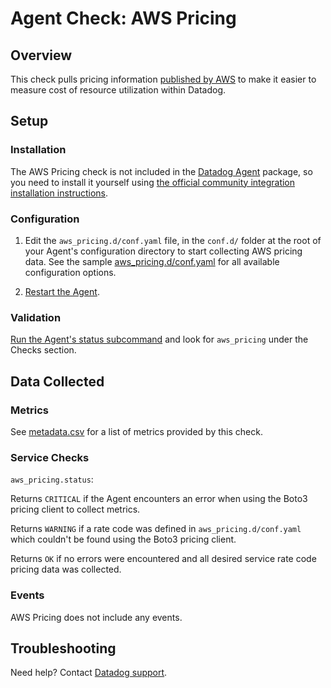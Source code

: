 # Agent Check: AWS Pricing

## Overview

This check pulls pricing information [published by AWS][1] to make it easier to measure cost of resource utilization within Datadog.

## Setup

### Installation

The AWS Pricing check is not included in the [Datadog Agent][2] package, so you need to install it yourself using [the official community integration installation instructions][7].

### Configuration

1. Edit the `aws_pricing.d/conf.yaml` file, in the `conf.d/` folder at the root of your Agent's configuration directory to start collecting AWS pricing data. See the sample [aws_pricing.d/conf.yaml][2] for all available configuration options.

2. [Restart the Agent][3].

### Validation

[Run the Agent's status subcommand][4] and look for `aws_pricing` under the Checks section.

## Data Collected

### Metrics

See [metadata.csv][6] for a list of metrics provided by this check.

### Service Checks

`aws_pricing.status`:

Returns `CRITICAL` if the Agent encounters an error when using the Boto3 pricing client to collect metrics.

Returns `WARNING` if a rate code was defined in `aws_pricing.d/conf.yaml` which couldn't be found using the Boto3 pricing client.

Returns `OK` if no errors were encountered and all desired service rate code pricing data was collected.

### Events

AWS Pricing does not include any events.

## Troubleshooting

Need help? Contact [Datadog support][5].

[1]: https://aws.amazon.com/pricing/
[2]: https://github.com/DataDog/integrations-extras/blob/master/aws_pricing/datadog_checks/aws_pricing/data/conf.yaml.example
[3]: https://docs.datadoghq.com/agent/guide/agent-commands/#restart-the-agent
[4]: https://docs.datadoghq.com/agent/guide/agent-commands/#agent-information
[5]: https://docs.datadoghq.com/help
[6]: https://github.com/DataDog/integrations-extras/blob/master/aws_pricing/metadata.csv
[7]: https://docs.datadoghq.com/agent/guide/community-integrations-installation-with-docker-agent/
